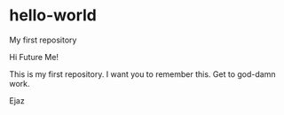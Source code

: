 # hello-world
My first repository

Hi Future Me!

This is my first repository. I want you to remember this.
Get to god-damn work.

Ejaz
